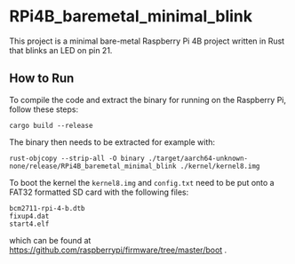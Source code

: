 # RPi4B_baremetal_minimal_blink

This project is a minimal bare-metal Raspberry Pi 4B project written in Rust that blinks an LED on pin 21.

## How to Run

To compile the code and extract the binary for running on the Raspberry Pi, follow these steps:

```
cargo build --release
```
The binary then needs to be extracted for example with:
```
rust-objcopy --strip-all -O binary ./target/aarch64-unknown-none/release/RPi4B_baremetal_minimal_blink ./kernel/kernel8.img
```
To boot the kernel the ``` kernel8.img ``` and ``` config.txt ``` need to be put onto a FAT32 formatted SD card with the following files:
```
bcm2711-rpi-4-b.dtb
fixup4.dat
start4.elf
```
which can be found at https://github.com/raspberrypi/firmware/tree/master/boot .